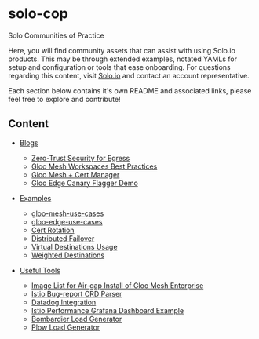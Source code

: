 # solo-cop
Solo Communities of Practice

Here, you will find community assets that can assist with using Solo.io products.  This may be through extended examples, notated YAMLs for setup and
configuration or tools that ease onboarding.  For questions regarding this content, visit [Solo.io](https://solo.io/) and contact an account representative.


Each section below contains it's own README and associated links, please feel free to explore and contribute!

## Content
- [Blogs](blogs/)
    - [Zero-Trust Security for Egress](blogs/zero-trust/egress/README.md)
    - [Gloo Mesh Workspaces Best Practices](blogs/workspaces/README.md)
    - [Gloo Mesh + Cert Manager](blogs/cert-manager-gloo-mesh/README.md)
    - [Gloo Edge Canary Flagger Demo](blogs/gloo-edge-canary-flagger-demo/README.md)

- [Examples](examples/)
    - [gloo-mesh-use-cases](https://github.com/solo-io/gloo-mesh-use-cases)
    - [gloo-edge-use-cases](https://github.com/solo-io/gloo-edge-use-cases/)
    - [Cert Rotation](examples/api/cert-rotation/)
    - [Distributed Failover](examples/api/failover-distribute/)
    - [Virtual Destinations Usage](examples/api/virtualdestinations/)
    - [Weighted Destinations](examples/api/weighted-destinations/)

- [Useful Tools](tools/)
    - [Image List for Air-gap Install of Gloo Mesh Enterprise](tools/airgap-install/README.md)
    - [Istio Bug-report CRD Parser](tools/crd_parser/README.md)
    - [Datadog Integration](tools/datadog/README.md)
    - [Istio Performance Grafana Dashboard Example](tools/grafana/README.md)
    - [Bombardier Load Generator](tools/loadgenerator/bombardier-loadgen)
    - [Plow Load Generator](tools/loadgenerator/plow-loadgen)
